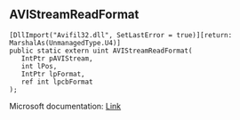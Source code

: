 ## AVIStreamReadFormat

```
[DllImport("Avifil32.dll", SetLastError = true)][return: MarshalAs(UnmanagedType.U4)]
public static extern uint AVIStreamReadFormat(
   IntPtr pAVIStream,
   int lPos,
   IntPtr lpFormat,
   ref int lpcbFormat
);
```

Microsoft documentation: [Link](https://docs.microsoft.com/en-us/windows/win32/api/vfw/nf-vfw-avistreamreadformat)
